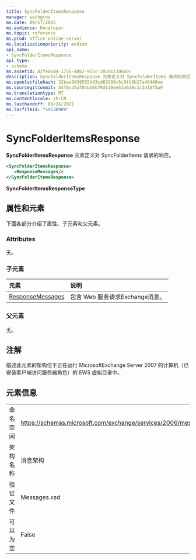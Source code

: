 ```yaml
---
title: SyncFolderItemsResponse
manager: sethgros
ms.date: 09/17/2015
ms.audience: Developer
ms.topic: reference
ms.prod: office-online-server
ms.localizationpriority: medium
api_name:
- SyncFolderItemsResponse
api_type:
- schema
ms.assetid: 82fe0644-1756-40b2-955c-20c01110660c
description: SyncFolderItemsResponse 元素定义对 SyncFolderItems 请求的响应。
ms.openlocfilehash: 32bae9039555b93cd69260c5c9fb6b27a40460ee
ms.sourcegitcommit: 54f6cd5a704b36b76d110ee53a6d6c1c3e15f5a9
ms.translationtype: MT
ms.contentlocale: zh-CN
ms.lasthandoff: 09/24/2021
ms.locfileid: "59538909"
---
```

# <a name="syncfolderitemsresponse"></a>SyncFolderItemsResponse

**SyncFolderItemsResponse** 元素定义对 SyncFolderItems 请求的响应。 
  
```xml
<SyncFolderItemsResponse>
   <ResponseMessages/>
</SyncFolderItemsResponse>
```

 **SyncFolderItemsResponseType**
## <a name="attributes-and-elements"></a>属性和元素

下面各部分介绍了属性、子元素和父元素。
  
### <a name="attributes"></a>Attributes

无。
  
### <a name="child-elements"></a>子元素

|**元素**|**说明**|
|:-----|:-----|
|[ResponseMessages](responsemessages.md) <br/> |包含 Web 服务请求Exchange消息。  <br/> |
   
### <a name="parent-elements"></a>父元素

无。
  
## <a name="remarks"></a>注解

描述此元素的架构位于正在运行 MicrosoftExchange Server 2007 的计算机（已安装客户端访问服务器角色）的 EWS 虚拟目录中。
  
## <a name="element-information"></a>元素信息

|||
|:-----|:-----|
|命名空间  <br/> |https://schemas.microsoft.com/exchange/services/2006/messages  <br/> |
|架构名称  <br/> |消息架构  <br/> |
|验证文件  <br/> |Messages.xsd  <br/> |
|可以为空  <br/> |False  <br/> |
   

